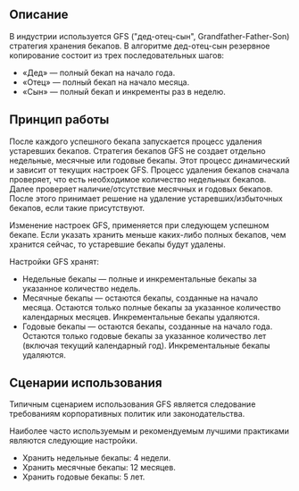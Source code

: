 ## Описание

В индустрии используется GFS ("дед-отец-сын", Grandfather-Father-Son) стратегия хранения бекапов.
В алгоритме дед-отец-сын резервное копирование состоит из трех последовательных шагов:

- «Дед» — полный бекап на начало года.
- «Отец» — полный бекап на начало месяца.
- «Сын» — полный бекап и инкременты раз в неделю.

## Принцип работы

После каждого успешного бекапа запускается процесс удаления устаревших бекапов. Стратегия бекапов GFS не создает отдельно недельные, месячные или годовые бекапы. Этот процесс динамический и зависит от текущих настроек GFS. Процесс удаления бекапов сначала проверяет, что есть необходимое количество недельных бекапов. Далее проверяет наличие/отсутствие месячных и годовых бекапов. После этого принимает решение на удаление устаревших/избыточных бекапов, если такие присутствуют.

Изменение настроек GFS, применяется при следующем успешном бекапе. Если указать хранить меньше каких-либо полных бекапов, чем хранится сейчас, то устаревшие бекапы будут удалены.

Настройки GFS хранят:

- Недельные бекапы — полные и инкрементальные бекапы за указанное количество недель.
- Месячные бекапы — остаются бекапы, созданные на начало месяца. Остаются только полные бекапы за указанное количество календарных месяцев. Инкрементальные бекапы удаляются.
- Годовые бекапы — остаются бекапы, созданные на начало года. Остаются только годовые бекапы за указанное количество лет (включая текущий календарный год). Инкрементальные бекапы удаляются.

## Сценарии использования

Типичным сценарием использования GFS является следование требованиям корпоративных политик или законодательства.

Наиболее часто используемым и рекомендуемым лучшими практиками являются следующие настройки.

- Хранить недельные бекапы: 4 недели.
- Хранить месячные бекапы: 12 месяцев.
- Хранить годовые бекапы: 5 лет.
